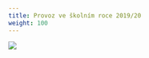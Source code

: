 ```yaml
---
title: Provoz ve školním roce 2019/20
weight: 100
---
```

![](/images/uploads/2019_2020_provoz_ve_skolnim_roce_cb_vigvam-1-.jpg)
